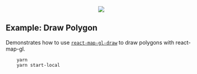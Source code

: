 <div align="center">
  <img src="https://avatars3.githubusercontent.com/u/2105791?v=3&s=200" />
</div>

## Example: Draw Polygon

Demonstrates how to use [`react-map-gl-draw`](https://github.com/uber/nebula.gl/tree/master/modules/react-map-gl-draw) to draw polygons with react-map-gl.

```
    yarn 
    yarn start-local
```

